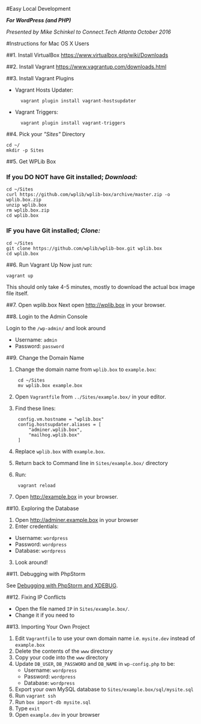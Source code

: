 #Easy Local Development

**_For WordPress (and PHP)_**

_Presented by Mike Schinkel to Connect.Tech Atlanta October 2016_

#Instructions for Mac OS X Users

##1. Install VirtualBox
	https://www.virtualbox.org/wiki/Downloads
	
##2. Install Vagrant
    https://www.vagrantup.com/downloads.html
    
##3. Install Vagrant Plugins
- Vagrant Hosts Updater:

        vagrant plugin install vagrant-hostsupdater

- Vagrant Triggers:

	    vagrant plugin install vagrant-triggers

##4. Pick your _"Sites"_ Directory

	cd ~/
	mkdir -p Sites

##5. Get WPLib Box
### If you DO NOT have Git installed; _Download:_

	cd ~/Sites
	curl https://github.com/wplib/wplib-box/archive/master.zip -o wplib.box.zip 
	unzip wplib.box
	rm wplib.box.zip 
    cd wplib.box

### IF you have Git installed; _Clone:_

	cd ~/Sites
    git clone https://github.com/wplib/wplib-box.git wplib.box
    cd wplib.box

##6. Run Vagrant Up
Now just run: 

	vagrant up

This should only take 4-5 minutes, mostly to download the actual box image file itself.

##7. Open wplib.box
Next open http://wplib.box in your browser.

##8. Login to the Admin Console

Login to the `/wp-admin/` and look around

- Username: `admin`
- Password: `password`

##9. Change the Domain Name

1. Change the domain name from `wplib.box` to `example.box`:

		cd ~/Sites
		mv wplib.box example.box

2. Open `Vagrantfile` from `../Sites/example.box/` in your editor.

3. Find these lines:

    	config.vm.hostname = "wplib.box"
	    config.hostsupdater.aliases = [
    	    "adminer.wplib.box",
        	"mailhog.wplib.box"
	    ] 

4. Replace `wplib.box` with `example.box`.
5. Return back to Command line in `Sites/example.box/` directory
6. Run:

   		vagrant reload
   		
7. Open http://example.box in your browser.


##10. Exploring the Database

1. Open http://adminer.example.box in your browser
2. Enter credentials:

- Username: `wordpress`
- Password: `wordpress`
- Database: `wordpress`

3. Look around!

##11. Debugging with PhpStorm

See [Debugging with PhpStorm and XDEBUG](debugging-with-phpstorm-xdebug.md).


##12. Fixing IP Conflicts

- Open the file named `IP` in `Sites/example.box/`.
- Change it if you need to

##13. Importing Your Own Project

1. Edit `Vagrantfile` to use your own domain name i.e. `mysite.dev` instead of `example.box`
2. Delete the contents of the `www` directory
3. Copy your code into the `www` directory
4. Update `DB_USER`, `DB_PASSWORD` and `DB_NAME` in `wp-config.php` to be:
	- Username: `wordpress`
	- Password: `wordpress`
	- Database: `wordpress`
1. Export your own MySQL database to `Sites/example.box/sql/mysite.sql`
5. Run `vagrant ssh`
6. Run `box import-db mysite.sql`	
7. Type `exit`
8. Open `example.dev` in your browser





